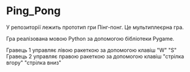 # Ping_Pong
У репозиторії лежить прототип гри Пінг-понг. Це мультиплеєрна гра. 

Гра реалізована мовою Python за допомогою бібліотеки Pygame. 

Гравець 1 управляє лівою ракеткою за допомогою клавіш "W" "S" Гравець 2 управляє правою ракеткою за допомогою клавіш "стрілка вгору" "стрілка вниз"
